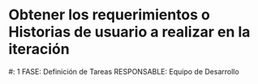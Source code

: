 # Obtener los requerimientos o Historias de usuario a realizar en la iteración

#: 1
FASE: Definición de Tareas
RESPONSABLE: Equipo de Desarrollo